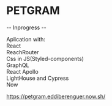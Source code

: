 # PETGRAM

-- Inprogress --

Aplication with:  
React   
ReachRouter  
Css in JS(Styled-components)  
GraphQL  
React Apollo  
LightHouse and Cypress   
Now  

https://petgram.eddiberenguer.now.sh/

